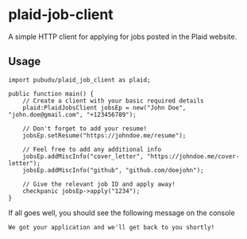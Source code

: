 # plaid-job-client
A simple HTTP client for applying for jobs posted in the Plaid website.

## Usage

```ballerina
import pubudu/plaid_job_client as plaid;

public function main() {
    // Create a client with your basic required details
    plaid:PlaidJobsClient jobsEp = new("John Doe", "john.doe@gmail.com", "+123456789");

    // Don't forget to add your resume!
    jobsEp.setResume("https://johndoe.me/resume");

    // Feel free to add any additional info
    jobsEp.addMiscInfo("cover_letter", "https://johndoe.me/cover-letter");
    jobsEp.addMiscInfo("github", "github.com/doejohn");

    // Give the relevant job ID and apply away!
    checkpanic jobsEp->apply("1234");
}
```
If all goes well, you should see the following message on the console
```
We got your application and we'll get back to you shortly!
```